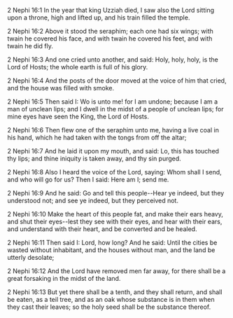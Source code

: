 2 Nephi 16:1 In the year that king Uzziah died, I saw also the Lord
sitting upon a throne, high and lifted up, and his train filled the
temple.

2 Nephi 16:2 Above it stood the seraphim; each one had six wings; with
twain he covered his face, and with twain he covered his feet, and with
twain he did fly.

2 Nephi 16:3 And one cried unto another, and said: Holy, holy, holy, is
the Lord of Hosts; the whole earth is full of his glory.

2 Nephi 16:4 And the posts of the door moved at the voice of him that
cried, and the house was filled with smoke.

2 Nephi 16:5 Then said I: Wo is unto me! for I am undone; because I am a
man of unclean lips; and I dwell in the midst of a people of unclean
lips; for mine eyes have seen the King, the Lord of Hosts.

2 Nephi 16:6 Then flew one of the seraphim unto me, having a live coal
in his hand, which he had taken with the tongs from off the altar;

2 Nephi 16:7 And he laid it upon my mouth, and said: Lo, this has
touched thy lips; and thine iniquity is taken away, and thy sin purged.

2 Nephi 16:8 Also I heard the voice of the Lord, saying: Whom shall I
send, and who will go for us? Then I said: Here am I; send me.

2 Nephi 16:9 And he said: Go and tell this people--Hear ye indeed, but
they understood not; and see ye indeed, but they perceived not.

2 Nephi 16:10 Make the heart of this people fat, and make their ears
heavy, and shut their eyes--lest they see with their eyes, and hear with
their ears, and understand with their heart, and be converted and be
healed.

2 Nephi 16:11 Then said I: Lord, how long? And he said: Until the cities
be wasted without inhabitant, and the houses without man, and the land
be utterly desolate;

2 Nephi 16:12 And the Lord have removed men far away, for there shall be
a great forsaking in the midst of the land.

2 Nephi 16:13 But yet there shall be a tenth, and they shall return, and
shall be eaten, as a teil tree, and as an oak whose substance is in them
when they cast their leaves; so the holy seed shall be the substance
thereof.
